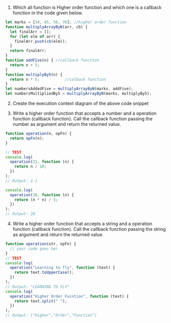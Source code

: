 
1. Which all function is Higher order function and which one is a callback function in the code given below.

```js
let marks = [34, 45, 56, 76]; //higher order function
function multiplyArrayByN(arr, cb) {
  let finalArr = [];
  for (let elm of arr) {
    finalArr.push(cb(elm));
  }
  return finalArr;
}
function addFive(n) { //callback function
  return n + 5;
}
function multiplyBy5(n) {
  return n * 5;           //calback function
}
let numbersAddedFive = multiplyArrayByN(marks, addFive);
let numbersMultipliedBy5 = multiplyArrayByN(marks, multiplyBy5);
```

2. Create the execution context diagram of the above code snippet

3. Write a higher order function that accepts a number and a operation function (callback function). Call the callback function passing the number as argument and return the returned value.

```js
function operation(n, opFn) {
  return opFn(n);
}

// TEST
console.log(
  operation(21, function (n) {
    return n / 10;
  })
);
// Output: 2.1

console.log(
  operation(10, function (n) {
    return (n * n) / 5;
  })
);
// Output: 20

```

4. Write a higher order function that accepts a string and a operation function (callback function). Call the callback function passing the string as argument and return the returned value.

```js
function operation(str, opFn) {
  // your code goes her
}
// TEST
console.log(
  operation("Learning to fly", function (text) {
    return text.toUpperCase();
  })
);
// Output: "LEARNING TO FLY"
console.log(
  operation("Higher Order Fucntion", function (text) {
    return text.split(" ");
  })
);
// Output: ["Higher","Order","Function"]
```
